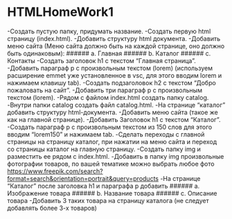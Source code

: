 # HTMLHomeWork1
-Создать пустую папку, придумать название.
-Создать первую html страницу (index.html).
-Добавить структуру html документа.
-Добавить меню сайта (Меню сайта должно быть на каждой странице, оно должно быть одинаковым): ###### a. Главная ###### b. Каталог ###### c. Контакты
-Создать заголовок h1 с текстом “Главная страница”.
-Добавить параграф p с произвольным текстом (lorem) (используем расширение emmet уже установленное в vsc, для этого вводим lorem и нажимаем клавишу tab).
-Создать подзаголовок h2 с текстом “Добро пожаловать на сайт”.
-Добавить три параграф p с произвольным текстом (lorem).
-Рядом с файлом index.html создать папку catalog.
-Внутри папки catalog создать файл catalog.html.
-На странице “каталог” добавить структуру html-документа.
-Добавить меню сайта (такое же как на главной странице).
-Добавить Заголовок h1 с текстом “Каталог”.
-Создать параграф p с произвольным текстом из 150 слов для этого вводим “lorem150” и нажимаем tab.
-Сделать переходы с главной страницы на страницу каталог, при нажатии на меню сайта и переход со страницы каталог на главную страницу.
-Создать папку img и разместить ее рядом с index.html.
-Добавить в папку img произвольные фотографии товаров, по вашей тематике можно выбрать любое фото https://www.freepik.com/search?format=search&orientation=portrait&query=products
-На странице “Каталог” после заголовка h1 и параграфа p добавить ###### a. Изображение товара ###### b. Название товара ###### c. Описание товара
-Добавить 3 таких товара на страницу каталога (не следует добавлять более 3-х товаров)
